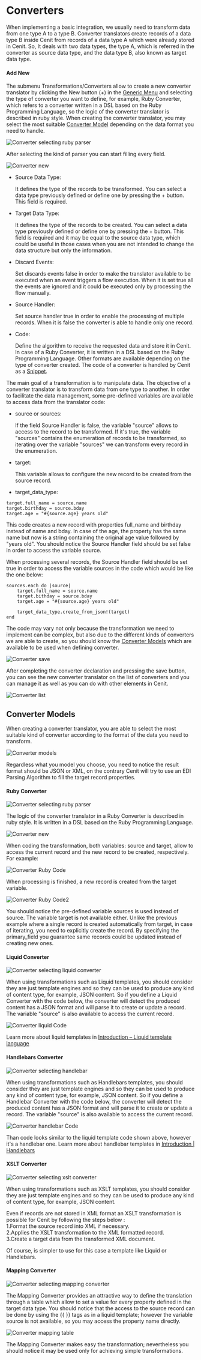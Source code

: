 # Converters

When implementing a basic integration, we usually need to transform data from one type A to a type B. Converter translators create records of a data type B inside Cenit from records of a data type A which were already stored in Cenit. So, It deals with two data types, the type A, which is referred in the converter as source data type, and the data type B, also known as target data type.

#### Add New

The submenu Transformations/Converters allow to create a new converter translator by clicking the New button (+) in the [Generic Menu](generic/generic_menu_options_.md) and selecting the type of converter you want to define, for example, Ruby Converter, which refers to a converter written in a DSL based on the Ruby Programming Language, so the logic of the converter translator is described in ruby style. When creating the converter translator, you may select the most suitable [Converter Model](transformations/converters.md#converter-models) depending on the data format you need to handle.

![Converter selecting ruby parser](https://user-images.githubusercontent.com/54523080/151060207-15620a9e-5730-48d3-87e8-e3d7b3908a1f.png)

After selecting the kind of parser you can start filling every field.

![Converter new](https://user-images.githubusercontent.com/54523080/151064241-fcec5b5a-df0c-4406-8542-aa684484107b.png)

- Source Data Type:
  
  It defines the type of the records to be transformed. You can select a data type previously defined or define one by pressing the + button. This field is required.

- Target Data Type:
  
  It defines the type of the records to be created. You can select a data type previously defined or define one by pressing the + button. This field is required and it may be equal to the source data type, which could be useful in those cases when you are not intended to change the data structure but only the information.

- Discard Events:
  
  Set discards events false in order to make the translator available to be executed when an event triggers a flow execution. When it is set true all the events are ignored and it could be executed only by processing the flow manually.

- Source Handler:
  
  Set source handler true in order to enable the processing of multiple records. When it is false the converter is able to handle only one record.

- Code:
  
  Define the algorithm to receive the requested data and store it in Cenit. In case of a Ruby Converter, it is written in a DSL based on the Ruby Programming Language. Other formats are available depending on the type of converter created. The code of a converter is handled by Cenit as a [Snippet](compute/snippets.md).

The main goal of a transformation is to manipulate data. The objective of a converter translator is to transform data from one type to another. In order to facilitate the data management, some pre-defined variables are available to access data from the translator code:

- source or sources:
  
  If the field Source Handler is false, the variable "source" allows to access to the record to be transformed. If it's true, the variable "sources" contains the enumeration of records to be transformed, so iterating over the variable "sources" we can transform every record in the enumeration.

- target:
  
  This variable allows to configure the new record to be created from the source record.

- target_data_type:

```
target.full_name = source.name
target.birthday = source.bday
target.age = "#{source.age} years old"
```

This code creates a new record with properties full_name and birthday instead of name and bday. In case of the age, the property has the same name but now is a string containing the original age value followed by "years old". You should notice the Source Handler field should be set false in order to access the variable source.

When processing several records, the Source Handler field should be set true in order to access the variable sources in the code which would be like the one below:

```
sources.each do |source|
    target.full_name = source.name
    target.bithday = source.bday
    target.age = "#{source.age} years old"

    target_data_type.create_from_json!(target)
end
```

The code may vary not only  because the transformation we need to implement can be complex, but also due to the different kinds of converters we are able to create, so you should know the [Converter Models](transformations/converters.md#converter-models) which are available to be used when defining  converter.

![Converter save](https://user-images.githubusercontent.com/54523080/151108761-860f032e-6791-42cd-8b14-966b56580636.png)

After completing the converter declaration and pressing the save button, you can see the new converter translator on the list of converters and you can manage it as well as you can do with other elements in Cenit.

![Converter list](https://user-images.githubusercontent.com/54523080/151108778-62f9a8ef-7be1-475c-8ea1-ae8c45148ed6.png)

## Converter Models

When creating a converter translator, you are able to select the most suitable kind of converter according to the format of the data you need to transform.

![Converter models](https://user-images.githubusercontent.com/54523080/151108964-d3be6221-c8d1-4347-8d31-3e88004c9e06.png)

Regardless what you model you choose, you need to notice the result format should be JSON or XML, on the contrary Cenit will try to use an EDI Parsing Algorithm to fill the target record properties.

#### Ruby Converter

![Converter selecting ruby parser](https://user-images.githubusercontent.com/54523080/151060207-15620a9e-5730-48d3-87e8-e3d7b3908a1f.png)

The logic of the converter translator in a Ruby Converter is described in ruby style. It is  written in a DSL based on the Ruby Programming Language.

![Converter new](https://user-images.githubusercontent.com/54523080/151064241-fcec5b5a-df0c-4406-8542-aa684484107b.png)

When coding the transformation, both variables: source and target, allow to access the current record and the new record to be created, respectively. For example:

![Converter Ruby Code](https://user-images.githubusercontent.com/54523080/151644407-96b1db3f-efcd-42eb-881d-073a3a2a3827.png)

When processing is finished, a new record is created from the target variable.

![Converter Ruby Code2](https://user-images.githubusercontent.com/54523080/151645797-5384bd77-711e-4163-a4e6-1037e00d0e70.png)

You should notice the pre-defined variable sources is used instead of source. The variable target is not available either. Unlike the previous example where a single record is created automatically from target, in case of iterating, you need to explicitly create the record. By specifying the primary_field you guarantee same records could be updated instead of creating new ones.

#### Liquid Converter

![Converter selecting liquid converter](https://user-images.githubusercontent.com/54523080/151425409-8045eaca-881b-4c72-805b-e4747e136c5d.png)

When using transformations such as Liquid templates, you should consider they are just template engines and so they can be used to produce any kind of content type, for example,  JSON content. So if you define a Liquid Converter with the code below, the converter will detect the produced content has a JSON format and will parse it to create or update a record. The variable "source" is also available to access the current record.

![Converter liquid Code](https://user-images.githubusercontent.com/54523080/151647537-cd8d6dd8-5dc9-484c-b5ac-0356ba9d9e57.png)

Learn more about liquid templates in [Introduction – Liquid template language](https://shopify.github.io/liquid/basics/introduction/)

#### Handlebars Converter

![Converter selecting handlebar](https://user-images.githubusercontent.com/54523080/151435277-75106852-390b-4a21-8997-3e684b97015d.png)

When using transformations such as Handlebars templates, you should consider they are just template engines and so they can be used to produce any kind of content type, for example, JSON content. So if you define a Handlebar Converter with the code below, the converter will detect the produced content has a JSON format and will parse it to create or update a record. The variable "source" is also available to access the current record.

![Converter handlebar Code](https://user-images.githubusercontent.com/54523080/151647656-c10ef97d-c0e8-41a3-8f75-758969fc1e9c.png)

Than code looks similar to the liquid template code shown above, however it's a handlebar one. Learn more about handlebar templates in [Introduction | Handlebars](https://handlebarsjs.com/guide/)

#### XSLT Converter

![Converter selecting xslt converter](https://user-images.githubusercontent.com/54523080/151446264-59eba3fd-45c5-46f3-9544-a6627c1178af.png)

When using transformations such as XSLT templates, you should consider they are just template engines and so they can be used to produce any kind of content type, for example, JSON content.

Even if records are not stored in XML format an XSLT transformation is possible for Cenit by  following the steps below :  
1.Format the source record into XML if necessary.  
2.Applies the XSLT transformation to the XML formatted record.  
3.Create a target data from the transformed XML document.

 Of course, is simpler to use for this case a template like Liquid or Handlebars.

#### Mapping Converter

![Converter selecting mapping converter](https://user-images.githubusercontent.com/54523080/151446015-92bf9f98-7608-4d06-a72c-77a5685446ec.png)

The Mapping Converter provides an attractive way to define the translation through a table which allow to set  a value for every property defined in the target data type. You should notice that the access to the source record can be done by using the {{ }} tags as in a liquid template; however the variable source is not available, so you may access the property name directly.

![Converter mapping table](https://user-images.githubusercontent.com/54523080/151647744-d3a36914-d1c1-4792-b05e-8e3ef193369c.png)

The Mapping Converter makes easy the transformation; nevertheless you should notice it may be used only for achieving simple transformations.